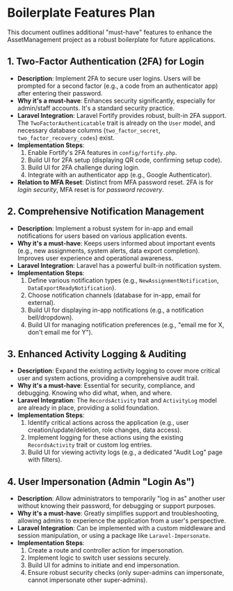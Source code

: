 # Boilerplate Features Plan

This document outlines additional "must-have" features to enhance the AssetManagement project as a robust boilerplate for future applications.

## 1. Two-Factor Authentication (2FA) for Login

*   **Description**: Implement 2FA to secure user logins. Users will be prompted for a second factor (e.g., a code from an authenticator app) after entering their password.
*   **Why it's a must-have**: Enhances security significantly, especially for admin/staff accounts. It's a standard security practice.
*   **Laravel Integration**: Laravel Fortify provides robust, built-in 2FA support. The `TwoFactorAuthenticatable` trait is already on the `User` model, and necessary database columns (`two_factor_secret`, `two_factor_recovery_codes`) exist.
*   **Implementation Steps**:
    1.  Enable Fortify's 2FA features in `config/fortify.php`.
    2.  Build UI for 2FA setup (displaying QR code, confirming setup code).
    3.  Build UI for 2FA challenge during login.
    4.  Integrate with an authenticator app (e.g., Google Authenticator).
*   **Relation to MFA Reset**: Distinct from MFA password reset. 2FA is for *login security*, MFA reset is for *password recovery*.

## 2. Comprehensive Notification Management

*   **Description**: Implement a robust system for in-app and email notifications for users based on various application events.
*   **Why it's a must-have**: Keeps users informed about important events (e.g., new assignments, system alerts, data export completion). Improves user experience and operational awareness.
*   **Laravel Integration**: Laravel has a powerful built-in notification system.
*   **Implementation Steps**:
    1.  Define various notification types (e.g., `NewAssignmentNotification`, `DataExportReadyNotification`).
    2.  Choose notification channels (database for in-app, email for external).
    3.  Build UI for displaying in-app notifications (e.g., a notification bell/dropdown).
    4.  Build UI for managing notification preferences (e.g., "email me for X, don't email me for Y").

## 3. Enhanced Activity Logging & Auditing

*   **Description**: Expand the existing activity logging to cover more critical user and system actions, providing a comprehensive audit trail.
*   **Why it's a must-have**: Essential for security, compliance, and debugging. Knowing who did what, when, and where.
*   **Laravel Integration**: The `RecordsActivity` trait and `ActivityLog` model are already in place, providing a solid foundation.
*   **Implementation Steps**:
    1.  Identify critical actions across the application (e.g., user creation/update/deletion, role changes, data access).
    2.  Implement logging for these actions using the existing `RecordsActivity` trait or custom log entries.
    3.  Build UI for viewing activity logs (e.g., a dedicated "Audit Log" page with filters).

## 4. User Impersonation (Admin "Login As")

*   **Description**: Allow administrators to temporarily "log in as" another user without knowing their password, for debugging or support purposes.
*   **Why it's a must-have**: Greatly simplifies support and troubleshooting, allowing admins to experience the application from a user's perspective.
*   **Laravel Integration**: Can be implemented with a custom middleware and session manipulation, or using a package like `Laravel-Impersonate`.
*   **Implementation Steps**:
    1.  Create a route and controller action for impersonation.
    2.  Implement logic to switch user sessions securely.
    3.  Build UI for admins to initiate and end impersonation.
    4.  Ensure robust security checks (only super-admins can impersonate, cannot impersonate other super-admins).
